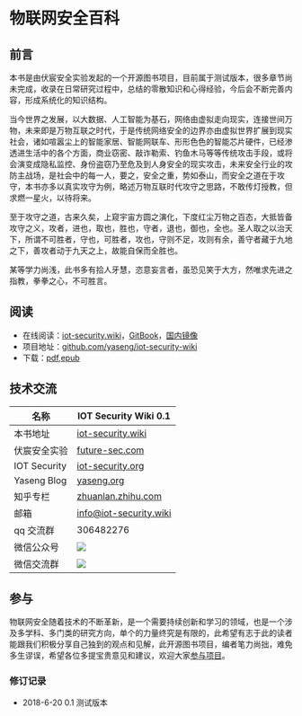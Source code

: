 # 物联网安全百科
## 前言
本书是由伏宸安全实验发起的一个开源图书项目，目前属于测试版本，很多章节尚未完成，收录在日常研究过程中，总结的零散知识和心得经验，今后会不断完善内容，形成系统化的知识结构。

当今世界之发展，以大数据、人工智能为基石，网络由虚拟走向现实，连接世间万物，未来即是万物互联之时代，于是传统网络安全的边界亦由虚拟世界扩展到现实社会，诸如喧嚣尘上的智能家居、智能网联车、形形色色的智能芯片硬件，已经渗透进生活中的各个方面，商业窃密、敲诈勒索、钓鱼木马等等传统攻击手段，或将会演变成隐私监控、身份盗窃乃至危及到人身安全的现实攻击，未来安全行业的攻防主战场，是社会中的每一人，要之，安全之重，势如泰山，而安全之道在于攻守，本书亦多以真实攻守为例，略述万物互联时代攻守之思路，不敢传灯授教，但求燃一星火，以待将来。

至于攻守之道，古来久矣，上窥宇宙方圆之演化，下度红尘万物之百态，大抵皆备攻守之义，攻者，进也，取也，胜也，守者，退也，御也，全也。圣人取之以治天下，所谓不可胜者，守也，可胜者，攻也，守则不足，攻则有余，善守者藏于九地之下，善攻者动于九天之上，故能自保而全胜也。

某等学力尚浅，此书多有拾人牙慧，恣意妄言者，虽恐见笑于大方，然唯求先进之指教，拳拳之心，不可胜言。


## 阅读

 * 在线阅读：[iot-security.wiki](https://iot-security.wiki)，[GitBook]()，[国内镜像]()
 * 项目地址：[github.com/yaseng/iot-security-wiki](https://github.com/yaseng/iot-security-wiki)
 * 下载：[pdf](),[epub]()

 
## 技术交流

| 名称|  IOT Security Wiki 0.1| 
|--------- | ------------- |
|本书地址 |  [iot-security.wiki](https://iot-security.wiki)| 
|伏宸安全实验 |  [future-sec.com](https://future-sec.com)|
|IOT Security |   [iot-security.org](https://iot-security.org)|
| Yaseng Blog | [yaseng.org](https://www.yaseng.org)| 
| 知乎专栏|  [zhuanlan.zhihu.com](https://zhuanlan.zhihu.com/future-sec) | 
| 邮箱 | info@iot-security.wiki |
| qq 交流群|  306482276 |
| 微信公众号| ![](https://img-1253984064.cos.ap-guangzhou.myqcloud.com/future-sec-qrcode.jpg)|
| 微信交流群| ![](https://img-1253984064.cos.ap-guangzhou.myqcloud.com/wechat.jpg)|



## 参与

物联网安全随着技术的不断革新，是一个需要持续创新和学习的领域，也是一个涉及多学科、多门类的研究方向，单个的力量终究是有限的，此希望有志于此的读者能跟我们积极分享自己独到的观点和见解，此开源图书项目，编者笔力尚拙，难免多生谬误，希望各位多提宝贵意见和建议，欢迎大家[参与项目](https://github.com/yaseng/iot-security-wiki)。

### 修订记录
- 2018-6-20  0.1 测试版本 
